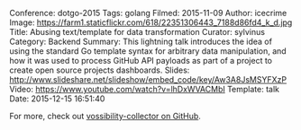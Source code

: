 Conference: dotgo-2015
Tags: golang
Filmed: 2015-11-09
Author: icecrime
Image: https://farm1.staticflickr.com/618/22351306443_7188d86fd4_k_d.jpg
Title: Abusing text/template for data transformation
Curator: sylvinus
Category: Backend
Summary: This lightning talk introduces the idea of using the standard Go template syntax for arbitrary data manipulation, and how it was used to process GitHub API payloads as part of a project to create open source projects dashboards.
Slides: http://www.slideshare.net/slideshow/embed_code/key/Aw3A8JsMSYFXzP
Video: https://www.youtube.com/watch?v=lhDxWVACMbI
Template: talk
Date: 2015-12-15 16:51:40


For more, check out [vossibility-collector on GitHub](http://github.com/icecrime/vossibility-collector).
